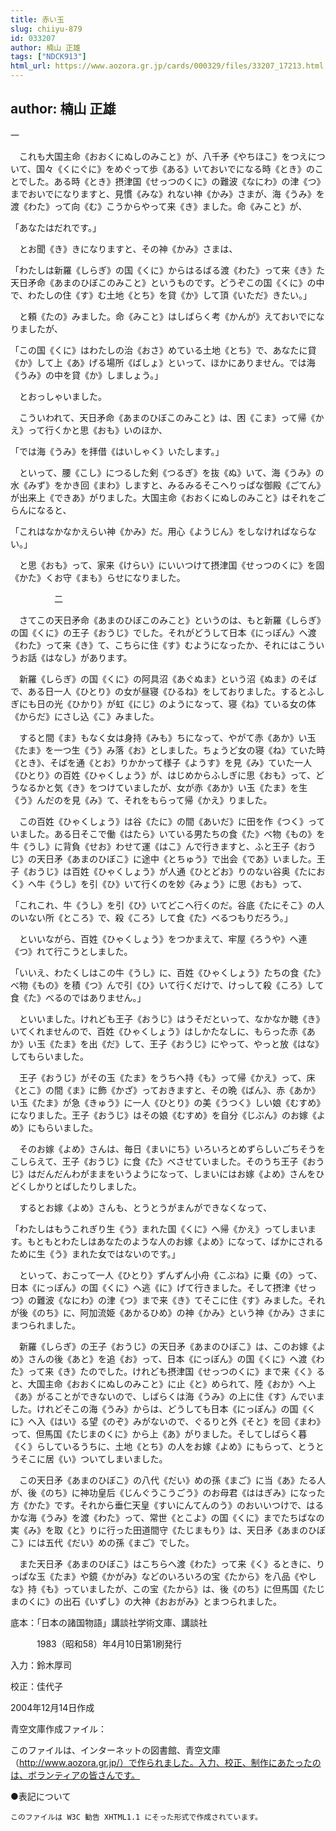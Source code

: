 ```yaml
---
title: 赤い玉
slug: chiiyu-879
id: 033207
author: 楠山 正雄
tags: ["NDCK913"]
html_url: https://www.aozora.gr.jp/cards/000329/files/33207_17213.html
---
```


## author: 楠山 正雄

一



　これも大国主命《おおくにぬしのみこと》が、八千矛《やちほこ》をつえについて、国々《くにぐに》をめぐって歩《ある》いておいでになる時《とき》のことでした。ある時《とき》摂津国《せっつのくに》の難波《なにわ》の津《つ》までおいでになりますと、見慣《みな》れない神《かみ》さまが、海《うみ》を渡《わた》って向《む》こうからやって来《き》ました。命《みこと》が、

「あなたはだれです。」

　とお聞《き》きになりますと、その神《かみ》さまは、

「わたしは新羅《しらぎ》の国《くに》からはるばる渡《わた》って来《き》た天日矛命《あまのひぼこのみこと》というものです。どうぞこの国《くに》の中で、わたしの住《す》む土地《とち》を貸《か》して頂《いただ》きたい。」

　と頼《たの》みました。命《みこと》はしばらく考《かんが》えておいでになりましたが、

「この国《くに》はわたしの治《おさ》めている土地《とち》で、あなたに貸《か》して上《あ》げる場所《ばしょ》といって、ほかにありません。では海《うみ》の中を貸《か》しましょう。」

　とおっしゃいました。

　こういわれて、天日矛命《あまのひぼこのみこと》は、困《こま》って帰《かえ》って行くかと思《おも》いのほか、

「では海《うみ》を拝借《はいしゃく》いたします。」

　といって、腰《こし》につるした剣《つるぎ》を抜《ぬ》いて、海《うみ》の水《みず》をかき回《まわ》しますと、みるみるそこへりっぱな御殿《ごてん》が出来上《できあ》がりました。大国主命《おおくにぬしのみこと》はそれをごらんになると、

「これはなかなかえらい神《かみ》だ。用心《ようじん》をしなければならない。」

　と思《おも》って、家来《けらい》にいいつけて摂津国《せっつのくに》を固《かた》くお守《まも》らせになりました。



　　　　　二



　さてこの天日矛命《あまのひぼこのみこと》というのは、もと新羅《しらぎ》の国《くに》の王子《おうじ》でした。それがどうして日本《にっぽん》へ渡《わた》って来《き》て、こちらに住《す》むようになったか、それにはこういうお話《はなし》があります。

　新羅《しらぎ》の国《くに》の阿具沼《あぐぬま》という沼《ぬま》のそばで、ある日一人《ひとり》の女が昼寝《ひるね》をしておりました。するとふしぎにも日の光《ひかり》が虹《にじ》のようになって、寝《ね》ている女の体《からだ》にさし込《こ》みました。

　すると間《ま》もなく女は身持《みも》ちになって、やがて赤《あか》い玉《たま》を一つ生《う》み落《お》としました。ちょうど女の寝《ね》ていた時《とき》、そばを通《とお》りかかって様子《ようす》を見《み》ていた一人《ひとり》の百姓《ひゃくしょう》が、はじめからふしぎに思《おも》って、どうなるかと気《き》をつけていましたが、女が赤《あか》い玉《たま》を生《う》んだのを見《み》て、それをもらって帰《かえ》りました。

　この百姓《ひゃくしょう》は谷《たに》の間《あいだ》に田を作《つく》っていました。ある日そこで働《はたら》いている男たちの食《た》べ物《もの》を牛《うし》に背負《せお》わせて運《はこ》んで行きますと、ふと王子《おうじ》の天日矛《あまのひぼこ》に途中《とちゅう》で出会《であ》いました。王子《おうじ》は百姓《ひゃくしょう》が人通《ひとどお》りのない谷奥《たにおく》へ牛《うし》を引《ひ》いて行くのを妙《みょう》に思《おも》って、

「これこれ、牛《うし》を引《ひ》いてどこへ行くのだ。谷底《たにそこ》の人のいない所《ところ》で、殺《ころ》して食《た》べるつもりだろう。」

　といいながら、百姓《ひゃくしょう》をつかまえて、牢屋《ろうや》へ連《つ》れて行こうとしました。

「いいえ、わたくしはこの牛《うし》に、百姓《ひゃくしょう》たちの食《た》べ物《もの》を積《つ》んで引《ひ》いて行くだけで、けっして殺《ころ》して食《た》べるのではありません。」

　といいました。けれども王子《おうじ》はうそだといって、なかなか聴《き》いてくれませんので、百姓《ひゃくしょう》はしかたなしに、もらった赤《あか》い玉《たま》を出《だ》して、王子《おうじ》にやって、やっと放《はな》してもらいました。

　王子《おうじ》がその玉《たま》をうちへ持《も》って帰《かえ》って、床《とこ》の間《ま》に飾《かざ》っておきますと、その晩《ばん》、赤《あか》い玉《たま》が急《きゅう》に一人《ひとり》の美《うつく》しい娘《むすめ》になりました。王子《おうじ》はその娘《むすめ》を自分《じぶん》のお嫁《よめ》にもらいました。

　そのお嫁《よめ》さんは、毎日《まいにち》いろいろとめずらしいごちそうをこしらえて、王子《おうじ》に食《た》べさせていました。そのうち王子《おうじ》はだんだんわがままをいうようになって、しまいにはお嫁《よめ》さんをひどくしかりとばしたりしました。

　するとお嫁《よめ》さんも、とうとうがまんができなくなって、

「わたしはもうこれぎり生《う》まれた国《くに》へ帰《かえ》ってしまいます。もともとわたしはあなたのような人のお嫁《よめ》になって、ばかにされるために生《う》まれた女ではないのです。」

　といって、おこって一人《ひとり》ずんずん小舟《こぶね》に乗《の》って、日本《にっぽん》の国《くに》へ逃《に》げて行きました。そして摂津《せっつ》の難波《なにわ》の津《つ》まで来《き》てそこに住《す》みました。それが後《のち》に、阿加流姫《あかるひめ》の神《かみ》という神《かみ》さまにまつられました。

　新羅《しらぎ》の王子《おうじ》の天日矛《あまのひぼこ》は、このお嫁《よめ》さんの後《あと》を追《お》って、日本《にっぽん》の国《くに》へ渡《わた》って来《き》たのでした。けれども摂津国《せっつのくに》まで来《く》ると、大国主命《おおくにぬしのみこと》に止《と》められて、陸《おか》へ上《あ》がることができないので、しばらくは海《うみ》の上に住《す》んでいました。けれどそこの海《うみ》からは、どうしても日本《にっぽん》の国《くに》へ入《はい》る望《のぞ》みがないので、ぐるりと外《そと》を回《まわ》って、但馬国《たじまのくに》から上《あ》がりました。そしてしばらく暮《く》らしているうちに、土地《とち》の人をお嫁《よめ》にもらって、とうとうそこに居《い》ついてしまいました。

　この天日矛《あまのひぼこ》の八代《だい》めの孫《まご》に当《あ》たる人が、後《のち》に神功皇后《じんぐうこうごう》のお母君《ははぎみ》になった方《かた》です。それから垂仁天皇《すいにんてんのう》のおいいつけで、はるかな海《うみ》を渡《わた》って、常世《とこよ》の国《くに》までたちばなの実《み》を取《と》りに行った田道間守《たじまもり》は、天日矛《あまのひぼこ》には五代《だい》めの孫《まご》でした。

　また天日矛《あまのひぼこ》はこちらへ渡《わた》って来《く》るときに、りっぱな玉《たま》や鏡《かがみ》などのいろいろの宝《たから》を八品《やしな》持《も》っていましたが、この宝《たから》は、後《のち》に但馬国《たじまのくに》の出石《いずし》の大神《おおがみ》とまつられました。













底本：「日本の諸国物語」講談社学術文庫、講談社


　　　1983（昭和58）年4月10日第1刷発行

入力：鈴木厚司

校正：佳代子

2004年12月14日作成

青空文庫作成ファイル：

このファイルは、インターネットの図書館、青空文庫（http://www.aozora.gr.jp/）で作られました。入力、校正、制作にあたったのは、ボランティアの皆さんです。











●表記について


	このファイルは W3C 勧告 XHTML1.1 にそった形式で作成されています。